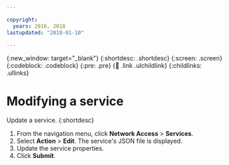 ```yaml
---

copyright:
  years: 2016, 2018
lastupdated: "2018-01-10"

---
```


{:new_window: target="_blank"}
{:shortdesc: .shortdesc}
{:screen: .screen}
{:codeblock: .codeblock}
{:pre: .pre}
{:child: .link .ulchildlink}
{:childlinks: .ullinks}

# Modifying a service

Update a service.
{:shortdesc}

1. From the navigation menu, click **Network Access** > **Services**.
2. Select **Action** > **Edit**. The service's JSON file is displayed.
3. Update the service properties.
4. Click **Submit**.
